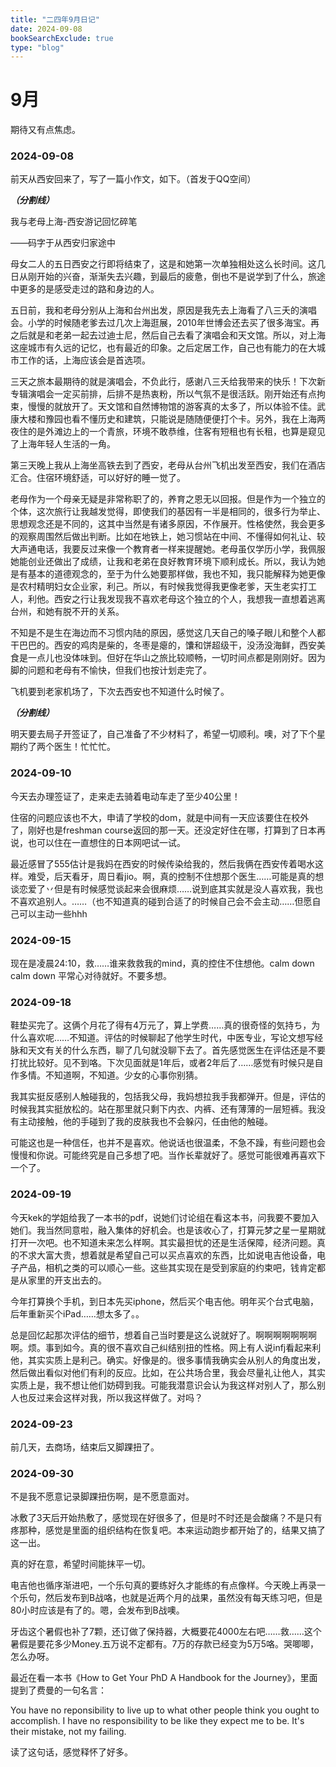 ```yaml
---
title: "二四年9月日记"
date: 2024-09-08
bookSearchExclude: true
type: "blog"
---
```



<!--more-->

# 9月

期待又有点焦虑。

### 2024-09-08

前天从西安回来了，写了一篇小作文，如下。（首发于QQ空间）

***（分割线）***

我与老母上海-西安游记回忆碎笔

——码字于从西安归家途中

母女二人的五日西安之行即将结束了，这是和她第一次单独相处这么长时间。这几日从刚开始的兴奋，渐渐失去兴趣，到最后的疲惫，倒也不是说学到了什么，旅途中更多的是感受走过的路和身边的人。

五日前，我和老母分别从上海和台州出发，原因是我先去上海看了八三夭的演唱会。小学的时候随老爹去过几次上海逛展，2010年世博会还去买了很多海宝。再之后就是和老弟一起去过迪士尼，然后自己去看了演唱会和天文馆。所以，对上海这座城市有久远的记忆，也有最近的印象。之后定居工作，自己也有能力的在大城市工作的话，上海应该会是首选项。

三天之旅本最期待的就是演唱会，不负此行，感谢八三夭给我带来的快乐！下次新专辑演唱会一定买前排，后排不是热衷粉，所以气氛不是很活跃。刚开始还有点拘束，慢慢的就放开了。天文馆和自然博物馆的游客真的太多了，所以体验不佳。武康大楼和豫园也看不懂历史和建筑，只能说是随随便便打个卡。另外，我在上海两夜住的是外滩边上的一个青旅，环境不敢恭维，住客有短租也有长租，也算是窥见了上海年轻人生活的一角。

第三天晚上我从上海坐高铁去到了西安，老母从台州飞机出发至西安，我们在酒店汇合。住宿环境舒适，可以好好的睡一觉了。

老母作为一个母亲无疑是非常称职了的，养育之恩无以回报。但是作为一个独立的个体，这次旅行让我越发觉得，即使我们的基因有一半是相同的，很多行为举止、思想观念还是不同的，这其中当然是有诸多原因，不作展开。性格使然，我会更多的观察周围然后做出判断。比如在地铁上，她习惯站在中间、不懂得如何礼让、较大声通电话，我要反过来像一个教育者一样来提醒她。老母虽仅学历小学，我佩服她能创业还做出了成绩，让我和老弟在良好教育环境下顺利成长。所以，我认为她是有基本的道德观念的，至于为什么她要那样做，我也不知，我只能解释为她更像是农村精明妇女企业家，利己。所以，有时候我觉得我更像老爹，天生老实打工人，利他。西安之行让我发现我不喜欢老母这个独立的个人，我想我一直想着逃离台州，和她有脱不开的关系。

不知是不是生在海边而不习惯内陆的原因，感觉这几天自己的嗓子眼儿和整个人都干巴巴的。西安的鸡肉是柴的，冬枣是瘪的，馕和饼超级干，没汤没海鲜，西安美食是一点儿也没体味到。但好在华山之旅比较顺畅，一切时间点都是刚刚好。因为脚的问题和老母有不愉快，但我们也按计划走完了。

飞机要到老家机场了，下次去西安也不知道什么时候了。

***（分割线）***

明天要去局子开签证了，自己准备了不少材料了，希望一切顺利。噢，对了下个星期约了两个医生！忙忙忙。

### 2024-09-10

今天去办理签证了，走来走去骑着电动车走了至少40公里！

住宿的问题应该也不大，申请了学校的dom，就是中间有一天应该要住在校外了，刚好也是freshman course返回的那一天。还没定好住在哪，打算到了日本再说，也可以住在一直想住的日本网吧试一试。

最近感冒了555估计是我妈在西安的时候传染给我的，然后我俩在西安传着喝水这样。难受，后天看牙，周日看jio。啊，真的控制不住想那个医生……可能是真的想谈恋爱了丷但是有时候感觉谈起来会很麻烦……说到底其实就是没人喜欢我，我也不喜欢追别人。……（也不知道真的碰到合适了的时候自己会不会主动……但愿自己可以主动一些hhh

### 2024-09-15

现在是凌晨24:10，救……谁来救救我的mind，真的控住不住想他。calm down calm down 平常心对待就好。不要多想。

### 2024-09-18

鞋垫买完了。这俩个月花了得有4万元了，算上学费……真的很奇怪的気持ち，为什么喜欢呢……不知道。评估的时候聊起了他学生时代，中医专业，写论文想写经脉和天文有关的什么东西，聊了几句就没聊下去了。首先感觉医生在评估还是不要打扰比较好。见不到咯。下次见面就是1年后，或者2年后了……感觉有时候只是自作多情。不知道啊，不知道。少女的心事你别猜。

我其实挺反感别人触碰我的，包括我父母，我妈想拉我手我都弹开。但是，评估的时候我其实挺放松的。站在那里就只剩下内衣、内裤、还有薄薄的一层短裤。我没有主动接触，他的手碰到了我的皮肤我也不会躲闪，任由他的触碰。

可能这也是一种信任，也并不是喜欢。他说话也很温柔，不急不躁，有些问题也会慢慢和你说。可能终究是自己多想了吧。当作长辈就好了。感觉可能很难再喜欢下一个了。


### 2024-09-19

今天kek的学姐给我了一本书的pdf，说她们讨论组在看这本书，问我要不要加入她们。我当然同意啦，融入集体的好机会。也是该收心了，打算元梦之星一星期就打开一次吧。也不知道未来怎么样啊。其实最担忧的还是生活保障，经济问题。真的不求大富大贵，想着就是希望自己可以买点喜欢的东西，比如说电吉他设备，电子产品，相机之类的可以顺心一些。这些其实现在是受到家庭的约束吧，钱肯定都是从家里的开支出去的。

今年打算换个手机，到日本先买iphone，然后买个电吉他。明年买个台式电脑，后年重新买个iPad……想太多了。。

总是回忆起那次评估的细节，想着自己当时要是这么说就好了。啊啊啊啊啊啊啊啊。烦。事到如今。真的很不喜欢自己纠结别扭的性格。网上有人说infj看起来利他，其实实质上是利己。确实。好像是的。很多事情我确实会从别人的角度出发，然后做出看似对他们有利的反应。比如，在公共场合里，我会尽量礼让他人，其实实质上是，我不想让他们妨碍到我。可能我潜意识会认为我这样对别人了，那么别人也反过来会这样对我，所以我这样做了。对吗？


### 2024-09-23

前几天，去商场，结束后又脚踝扭了。


### 2024-09-30

不是我不愿意记录脚踝扭伤啊，是不愿意面对。

冰敷了3天后开始热敷了，感觉现在好很多了，但是时不时还是会酸痛？不是只有疼那种，感觉是里面的组织结构在恢复吧。本来运动跑步都开始了的，结果又搞了这一出。

真的好在意，希望时间能抹平一切。

电吉他也循序渐进吧，一个乐句真的要练好久才能练的有点像样。今天晚上再录一个乐句，然后发布到B战咯，也就是近两个月的战果，虽然没有每天练习吧，但是80小时应该是有了的。嗯，会发布到B战噢。

牙齿这个暑假也补了7颗，还订做了保持器，大概要花4000左右吧……救……这个暑假是要花多少Money.五万说不定都有。7万的存款已经变为5万5咯。哭唧唧，怎么办呀。

最近在看一本书《How to Get Your PhD A Handbook for the Journey》，里面提到了费曼的一句名言：

You have no reponsibility to live up to what other people think you ought to accomplish. I have no responsibility to be like they expect me to be. It's their mistake, not my failing.

读了这句话，感觉释怀了好多。